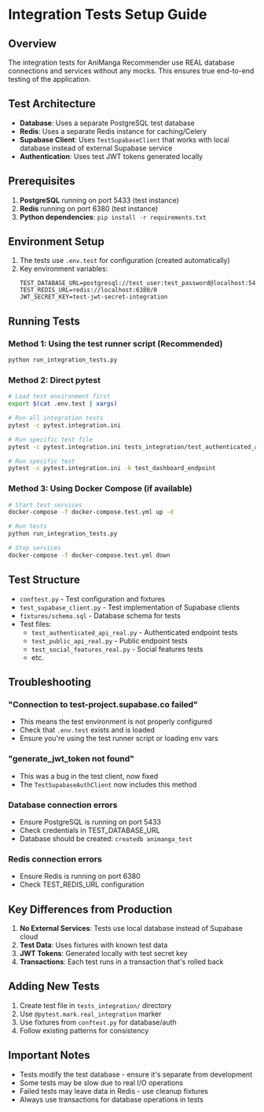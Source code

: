 # Integration Tests Setup Guide

## Overview

The integration tests for AniManga Recommender use REAL database connections and services without any mocks. This ensures true end-to-end testing of the application.

## Test Architecture

- **Database**: Uses a separate PostgreSQL test database
- **Redis**: Uses a separate Redis instance for caching/Celery
- **Supabase Client**: Uses `TestSupabaseClient` that works with local database instead of external Supabase service
- **Authentication**: Uses test JWT tokens generated locally

## Prerequisites

1. **PostgreSQL** running on port 5433 (test instance)
2. **Redis** running on port 6380 (test instance)
3. **Python dependencies**: `pip install -r requirements.txt`

## Environment Setup

1. The tests use `.env.test` for configuration (created automatically)
2. Key environment variables:
   ```
   TEST_DATABASE_URL=postgresql://test_user:test_password@localhost:5433/animanga_test
   TEST_REDIS_URL=redis://localhost:6380/0
   JWT_SECRET_KEY=test-jwt-secret-integration
   ```

## Running Tests

### Method 1: Using the test runner script (Recommended)
```bash
python run_integration_tests.py
```

### Method 2: Direct pytest
```bash
# Load test environment first
export $(cat .env.test | xargs)

# Run all integration tests
pytest -c pytest.integration.ini

# Run specific test file
pytest -c pytest.integration.ini tests_integration/test_authenticated_api_real.py

# Run specific test
pytest -c pytest.integration.ini -k test_dashboard_endpoint
```

### Method 3: Using Docker Compose (if available)
```bash
# Start test services
docker-compose -f docker-compose.test.yml up -d

# Run tests
python run_integration_tests.py

# Stop services
docker-compose -f docker-compose.test.yml down
```

## Test Structure

- `conftest.py` - Test configuration and fixtures
- `test_supabase_client.py` - Test implementation of Supabase clients
- `fixtures/schema.sql` - Database schema for tests
- Test files:
  - `test_authenticated_api_real.py` - Authenticated endpoint tests
  - `test_public_api_real.py` - Public endpoint tests
  - `test_social_features_real.py` - Social features tests
  - etc.

## Troubleshooting

### "Connection to test-project.supabase.co failed"
- This means the test environment is not properly configured
- Check that `.env.test` exists and is loaded
- Ensure you're using the test runner script or loading env vars

### "generate_jwt_token not found"
- This was a bug in the test client, now fixed
- The `TestSupabaseAuthClient` now includes this method

### Database connection errors
- Ensure PostgreSQL is running on port 5433
- Check credentials in TEST_DATABASE_URL
- Database should be created: `createdb animanga_test`

### Redis connection errors
- Ensure Redis is running on port 6380
- Check TEST_REDIS_URL configuration

## Key Differences from Production

1. **No External Services**: Tests use local database instead of Supabase cloud
2. **Test Data**: Uses fixtures with known test data
3. **JWT Tokens**: Generated locally with test secret key
4. **Transactions**: Each test runs in a transaction that's rolled back

## Adding New Tests

1. Create test file in `tests_integration/` directory
2. Use `@pytest.mark.real_integration` marker
3. Use fixtures from `conftest.py` for database/auth
4. Follow existing patterns for consistency

## Important Notes

- Tests modify the test database - ensure it's separate from development
- Some tests may be slow due to real I/O operations
- Failed tests may leave data in Redis - use cleanup fixtures
- Always use transactions for database operations in tests